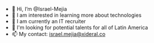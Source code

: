 - 👋 Hi, I’m @Israel-Mejia
- 👀 I am interested in learning more about technologies
- 🌱 I am currently an IT recruiter
- 💞️ I'm looking for potential talents for all of Latin America
- 📫 My contact: israel.mejia@xideral.co

<!---
Israel-Mejia/Israel-Mejia is a ✨ special ✨ repository because its `README.md` (this file) appears on your GitHub profile.
You can click the Preview link to take a look at your changes.
--->
